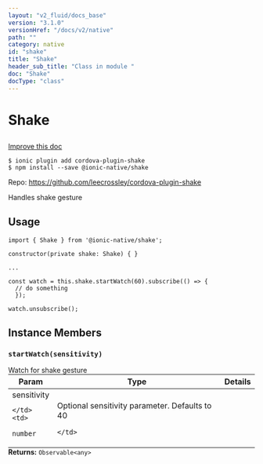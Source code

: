 ```yaml
---
layout: "v2_fluid/docs_base"
version: "3.1.0"
versionHref: "/docs/v2/native"
path: ""
category: native
id: "shake"
title: "Shake"
header_sub_title: "Class in module "
doc: "Shake"
docType: "class"
---
```








<h1 class="api-title">
  
  Shake
  

  

  </h1>

<a class="improve-v2-docs" href="http://github.com/driftyco/ionic-native/edit/master/src/@ionic-native/plugins/shake/index.ts#L2">
  Improve this doc
</a>



<!-- decorators -->





<pre><code>$ ionic plugin add cordova-plugin-shake
$ npm install --save @ionic-native/shake
</code></pre>
<p>Repo:
  <a href="https://github.com/leecrossley/cordova-plugin-shake">
    https://github.com/leecrossley/cordova-plugin-shake
  </a>
</p>

<!-- description -->

<p>Handles shake gesture</p>



<!-- if doc.decorators -->

<!-- @usage tag -->

<h2>Usage</h2>

<pre><code class="lang-typescript">import { Shake } from &#39;@ionic-native/shake&#39;;

constructor(private shake: Shake) { }

...

const watch = this.shake.startWatch(60).subscribe(() =&gt; {
  // do something
  });

watch.unsubscribe();
</code></pre>




<!-- @property tags -->




<!-- methods on the class -->

<h2>Instance Members</h2>
<div id="startWatch"></div>
<h3>
  <code>startWatch(sensitivity)</code>
  

</h3>
Watch for shake gesture
<table class="table param-table" style="margin:0;">
  <thead>
  <tr>
    <th>Param</th>
    <th>Type</th>
    <th>Details</th>
  </tr>
  </thead>
  <tbody>
  
  <tr>
    <td>
      sensitivity
      
      
    </td>
    <td>
      
<code>number</code>
    </td>
    <td>
      <p>Optional sensitivity parameter. Defaults to 40</p>

      
    </td>
  </tr>
  
  </tbody>
</table>

<div class="return-value" markdown="1">
  <i class="icon ion-arrow-return-left"></i>
  <b>Returns:</b> 
<code>Observable&lt;any&gt;</code> 
</div>



<!-- other classes -->

<!-- end other classes -->

<!-- interfaces -->

<!-- end interfaces -->

<!-- related link --><!-- end content block -->


<!-- end body block -->

